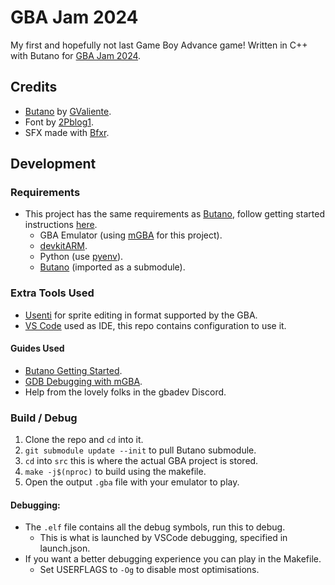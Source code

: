 # GBA Jam 2024

My first and hopefully not last Game Boy Advance game! Written in C++ with Butano for [GBA Jam 2024](https://itch.io/jam/gbajam24).

## Credits
* [Butano](https://github.com/GValiente/butano) by [GValiente](https://github.com/GValiente/butano).
* Font by [2Pblog1](https://x.com/2pblog1).
* SFX made with [Bfxr](https://www.bfxr.net/).

## Development

### Requirements

* This project has the same requirements as [Butano](https://github.com/GValiente/butano), follow getting started instructions [here](https://gvaliente.github.io/butano/getting_started.html).
    * GBA Emulator (using [mGBA](https://mgba.io/) for this project).
    * [devkitARM](https://devkitpro.org/wiki/Getting_Started).
    * Python (use [pyenv](https://github.com/pyenv-win/pyenv-win)).
    * [Butano](https://github.com/GValiente/butano) (imported as a submodule).

### Extra Tools Used
* [Usenti](https://www.coranac.com/projects/usenti/) for sprite editing in format supported by the GBA.
* [VS Code](https://code.visualstudio.com/) used as IDE, this repo contains configuration to use it.

#### Guides Used 
* [Butano Getting Started](https://gvaliente.github.io/butano/getting_started.html).
* [GDB Debugging with mGBA](https://felixjones.co.uk/mgba_gdb/vscode.html).
* Help from the lovely folks in the gbadev Discord.

### Build / Debug
1. Clone the repo and `cd` into it.
2. `git submodule update --init` to pull Butano submodule.
3. `cd` into `src` this is where the actual GBA project is stored.
3. `make -j$(nproc)` to build using the makefile.
4. Open the output `.gba` file with your emulator to play.

#### Debugging:
* The `.elf` file contains all the debug symbols, run this to debug.
    * This is what is launched by VSCode debugging, specified in launch.json.
* If you want a better debugging experience you can play in the Makefile.
    * Set USERFLAGS to `-Og` to disable most optimisations.
